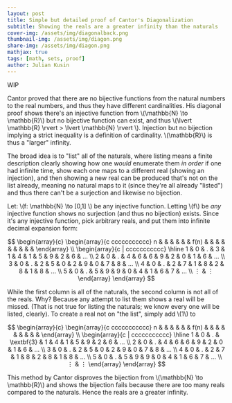 ```yaml
---
layout: post
title: Simple but detailed proof of Cantor's Diagonalization
subtitle: Showing the reals are a greater infinity than the naturals
cover-img: /assets/img/diagonalback.png
thumbnail-img: /assets/img/diagon.png 
share-img: /assets/img/diagon.png
mathjax: true
tags: [math, sets, proof]
author: Julian Kusin
---
```

WIP

Cantor proved that there are no bijective functions from the natural numbers to the real numbers, and thus they have different cardinalities. His diagonal proof shows there's an injective function from \\(\mathbb{N} \to \mathbb{R}\\) but no bijective function can exist, and thus \\(\lvert \mathbb{R} \rvert > \lvert \mathbb{N} \rvert \\). Injection but no bijection implying a strict inequality is a definition of cardinality. \\(\mathbb{R}\\) is thus a "larger" infinity.

<!---
There's a bijection, and thus equal cardinality, between \\(\mathbb{N}\\) and \\(\mathbb{R}\\) if and only if (\\(\iff\\)) there is at least one bijective function from \\(\mathbb{N} \to \mathbb{R}\\). 
Remember a bijective function \\(f\\), in this case from \\(\mathbb{N} \to \mathbb{R}\\), implies an inverse function, i.e. another bijective function, in this case \\(f^{-1}\\) from \\(\mathbb{R} \to \mathbb{N}\\).
This means we only need to attack one function of a function-inverse function (bijective) pair to disprove a bijection and thus disprove a shared cardinality between the naturals and reals.
-->

The broad idea is to "list" all of the naturals, where listing means a finite description clearly showing how one *would* enumerate them *in order* if one had infinite time, show each one maps to a different real (showing an injection), and then showing a new real can be produced that's not on the list already, meaning  no natural maps to it (since they're all already "listed") and thus there can't be a surjection and likewise no bijection.

Let: \\(f: \mathbb{N} \to [0,1] \\) be any injective function. Letting \\(f\\) be *any* injective function shows no surjection (and thus no bijection) exists. Since it's any injective function, pick arbitrary reals, and put them into infinite decimal expansion form:

$$
\begin{array}{c}
\begin{array}{c  ccccccccccc}
n & & & &  & & f(n) &  &  & &  &  &  &   &  & 
\end{array}
\\
\begin{array}{c | ccccccccccc}
\hline
1 & 0 & . & 3 & 1 & 4 & 1 & 5 & 9 & 2 & 6 & ... \\
2 & 0 & . & 4 & 6 & 6 & 9 & 2 & 0 & 1 & 6 & ...  \\
3 & 0 & . & 2 & 5 & 0 & 2 & 9 & 0 & 7 & 8 & ... \\
4 & 0 & . & 2 & 7 & 1 & 8 & 2 & 8 & 1 & 8 & ... \\
5 & 0 & . & 5 & 9 & 9 & 0 & 4 & 1 & 6 & 7 & ... \\ 
⋮ & ⋮
\end{array}
\end{array}
$$

While the first column is all of the naturals, the second column is not all of the reals. Why? Because any attempt to list them shows a real will be missed. (That is not true for listing the naturals; we know every one will be listed, clearly). To create a real not on "the list", simply add \\(1\\) to 

$$
\begin{array}{c}
\begin{array}{c  ccccccccccc}
n & & & &  & & f(n) &  &  & &  &  &  &   &  & 
\end{array}
\\
\begin{array}{c | ccccccccccc}
\hline
1 & 0 & . & \textbf{3} & 1 & 4 & 1 & 5 & 9 & 2 & 6 & ... \\
2 & 0 & . & 4 & 6 & 6 & 9 & 2 & 0 & 1 & 6 & ...  \\
3 & 0 & . & 2 & 5 & 0 & 2 & 9 & 0 & 7 & 8 & ... \\
4 & 0 & . & 2 & 7 & 1 & 8 & 2 & 8 & 1 & 8 & ... \\
5 & 0 & . & 5 & 9 & 9 & 0 & 4 & 1 & 6 & 7 & ... \\ 
⋮ & ⋮
\end{array}
\end{array}
$$

This method by Cantor disproves the bijection from \\(\mathbb{N} \to \mathbb{R}\\) and shows the bijection fails because there are too many reals compared to the naturals. Hence the reals are a greater infinity. 



